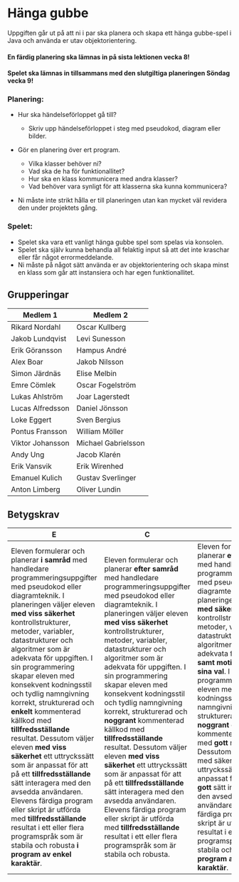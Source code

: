 # Hänga gubbe

Uppgiften går ut på att ni i par ska planera och skapa ett hänga gubbe-spel i Java och använda er utav objektorientering. <br>

#### En färdig planering ska lämnas in på sista lektionen vecka 8!

#### Spelet ska lämnas in tillsammans med den slutgiltiga planeringen Söndag vecka 9!

### Planering:
- Hur ska händelseförloppet gå till?
 	- Skriv upp händelseförloppet i steg med pseudokod, diagram eller bilder.

- Gör en planering över ert program.
	- Vilka klasser behöver ni?
	- Vad ska de ha för funktionallitet?
	- Hur ska en klass kommunicera med andra klasser? 
	- Vad behöver vara synligt för att klasserna ska kunna kommunicera?

- Ni måste inte strikt hålla er till planeringen utan kan mycket väl revidera den under projektets gång.

### Spelet:
- Spelet ska vara ett vanligt hänga  gubbe spel som spelas via konsolen.
- Spelet ska själv kunna behandla all felaktig input så att det inte kraschar eller får något errormeddelande.
- Ni måste på något sätt använda er av objektorientering och skapa minst en klass som går att instansiera och har egen funktionallitet.

## Grupperingar
Medlem 1          | Medlem 2
------------------|------------------
Rikard	Nordahl	  | Oscar Kullberg
Jakob	Lundqvist		| Levi Sunesson
Erik	Göransson	  | Hampus André
Alex	Boar		    | Jakob Nilsson
Simon	Järdnäs 	  | Elise Melbin
Emre	Cömlek		  | Oscar Fogelström
Lukas	Ahlström	  | Joar Lagerstedt
Lucas	Alfredsson	| Daniel Jönsson
Loke	Eggert		  | Sven Bergius
Pontus	Fransson	| William Möller
Viktor	Johansson	| Michael Gabrielsson
Andy	Ung	        | Jacob Klarén
Erik	Vansvik		  | Erik Wirenhed
Emanuel	Kulich	  | Gustav Sverlinger
Anton	Limberg		  | Oliver Lundin

## Betygskrav
E	|	C	|	A	
--------------- | ------------- | --------------
Eleven formulerar och planerar **i samråd** med handledare programmeringsuppgifter med pseudokod eller diagramteknik. I planeringen väljer eleven **med viss säkerhet** kontrollstrukturer, metoder, variabler, datastrukturer och algoritmer som är adekvata för uppgiften. I sin programmering skapar eleven med konsekvent kodningsstil och tydlig namngivning korrekt, strukturerad och **enkelt** kommenterad källkod med **tillfredsställande** resultat. Dessutom väljer eleven **med viss säkerhet** ett uttryckssätt som är anpassat för att på ett **tillfredsställande** sätt interagera med den avsedda användaren. Elevens färdiga program eller skript är utförda med **tillfredsställande** resultat i ett eller flera programspråk som är stabila och robusta **i program av enkel karaktär**. | Eleven formulerar och planerar **efter samråd** med handledare programmeringsuppgifter med pseudokod eller diagramteknik. I planeringen väljer eleven **med viss säkerhet** kontrollstrukturer, metoder, variabler, datastrukturer och algoritmer som är adekvata för uppgiften. I sin programmering skapar eleven med konsekvent kodningsstil och tydlig namngivning korrekt, strukturerad och **noggrant** kommenterad källkod med **tillfredsställande** resultat. Dessutom väljer eleven **med viss säkerhet** ett uttryckssätt som är anpassat för att på ett **tillfredsställande** sätt interagera med den avsedda användaren. Elevens färdiga program eller skript är utförda med **tillfredsställande** resultat i ett eller flera programspråk som är stabila och robusta. | Eleven formulerar och planerar **efter samråd** med handledare programmeringsuppgifter med pseudokod eller diagramteknik. I planeringen väljer eleven **med säkerhet** kontrollstrukturer, metoder, variabler, datastrukturer och algoritmer som är adekvata för uppgiften **samt motiverar utförligt sina val**. I sin programmering skapar eleven med konsekvent kodningsstil och tydlig namngivning korrekt, strukturerad och **noggrant och utförligt** kommenterad källkod med **gott** resultat. Dessutom väljer eleven med säkerhet ett uttryckssätt som är anpassat för att på ett **gott** sätt interagera med den avsedda användaren. Elevens färdiga program eller skript är utförda med **gott** resultat i ett eller flera programspråk som är stabila och robusta **i program av komplex karaktär**.	
